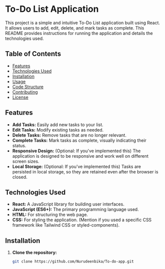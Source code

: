 # To-Do List Application

This project is a simple and intuitive To-Do List application built using React.  It allows users to add, edit, delete, and mark tasks as complete.  This README provides instructions for running the application and details the technologies used.

## Table of Contents

- [Features](#features)
- [Technologies Used](#technologies-used)
- [Installation](#installation)
- [Usage](#usage)
- [Code Structure](#code-structure)
- [Contributing](#contributing)
- [License](#license)

## Features

- **Add Tasks:**  Easily add new tasks to your list.
- **Edit Tasks:** Modify existing tasks as needed.
- **Delete Tasks:** Remove tasks that are no longer relevant.
- **Complete Tasks:** Mark tasks as complete, visually indicating their status.
- **Responsive Design:**  (Optional: If you've implemented this) The application is designed to be responsive and work well on different screen sizes.
- **Local Storage:** (Optional: If you've implemented this) Tasks are persisted in local storage, so they are retained even after the browser is closed.

## Technologies Used

- **React:**  A JavaScript library for building user interfaces.
- **JavaScript (ES6+):**  The primary programming language used.
- **HTML:**  For structuring the web page.
- **CSS:** For styling the application.  (Mention if you used a specific CSS framework like Tailwind CSS or styled-components).

## Installation

1. **Clone the repository:**
   ```bash
   git clone https://github.com/Nurudeenbika/To-do-app.git